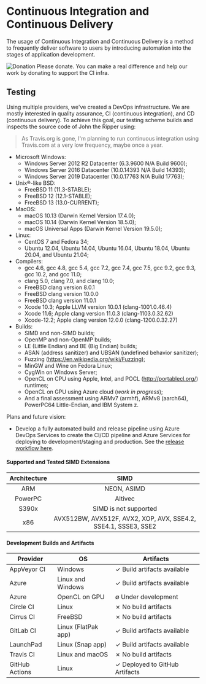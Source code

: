 # Continuous Integration and Continuous Delivery

The usage of Continuous Integration and Continuous Delivery is a method to frequently deliver software to users by introducing automation into the stages of application development.

![Donation](https://img.shields.io/badge/Donate-Yes-brightgreen?style=flat&logo=github-sponsors) Please donate. You can make a real difference and help our work by donating to support the CI infra.

## Testing

Using multiple providers, we've created a DevOps infrastructure. We are mostly interested
in quality assurance, CI (continuous integration), and CD (continuous delivery). To achieve
this goal, our testing scheme builds and inspects the source code of John the Ripper
using:

> As Travis.org is gone, I'm planning to run continuous integration using Travis.com at a very low frequency, maybe once a year.

- Microsoft Windows:
  - Windows Server 2012 R2 Datacenter (6.3.9600 N/A Build 9600);
  - Windows Server 2016 Datacenter (10.0.14393 N/A Build 14393);
  - Windows Server 2019 Datacenter (10.0.17763 N/A Build 17763);
- Unix®-like BSD:
  - FreeBSD 11 (11.3-STABLE);
  - FreeBSD 12 (12.1-STABLE);
  - FreeBSD 13 (13.0-CURRENT);
- MacOS:
  - macOS 10.13 (Darwin Kernel Version 17.4.0);
  - macOS 10.14 (Darwin Kernel Version 18.5.0);
  - macOS Universal Apps (Darwin Kernel Version 19.5.0);
- Linux:
  - CentOS 7 and Fedora 34;
  - Ubuntu 12.04, Ubuntu 14.04, Ubuntu 16.04, Ubuntu 18.04, Ubuntu 20.04, and Ubuntu 21.04;
- Compilers:
  - gcc 4.6, gcc 4.8, gcc 5.4, gcc 7.2, gcc 7.4, gcc 7.5, gcc 9.2, gcc 9.3, gcc 10.2, and gcc 11.0;
  - clang 5.0, clang 7.0, and clang 10.0;
  - FreeBSD clang version 8.0.1
  - FreeBSD clang version 10.0.0 
  - FreeBSD clang version 11.0.1
  - Xcode 10.3; Apple LLVM version 10.0.1 (clang-1001.0.46.4)
  - Xcode 11.6; Apple clang version 11.0.3 (clang-1103.0.32.62)
  - Xcode-12.2; Apple clang version 12.0.0 (clang-1200.0.32.27)
- Builds:
  - SIMD and non-SIMD builds;
  - OpenMP and non-OpenMP builds;
  - LE (Little Endian) and BE (Big Endian) builds;
  - ASAN (address sanitizer) and UBSAN (undefined behavior sanitizer);
  - Fuzzing (<https://en.wikipedia.org/wiki/Fuzzing>);
  - MinGW and Wine on Fedora Linux;
  - CygWin on Windows Server;
  - OpenCL on CPU using Apple, Intel, and POCL (<http://portablecl.org/>) runtimes;
  - OpenCL on GPU using Azure cloud (_work in progress_);
  - And a final assessment using ARMv7 (armhf), ARMv8 (aarch64), PowerPC64 Little-Endian,
and IBM System z.

Plans and future vision:

- Develop a fully automated build and release pipeline using Azure DevOps Services
  to create the CI/CD pipeline and Azure Services for deploying to development/staging and
  production.
  See the [release workflow here](https://github.com/openwall/john-packages/blob/master/tests/CI-workflow.pdf).

#### Supported and Tested SIMD Extensions

| Architecture | SIMD |
| :-: | :-: |
| ARM | NEON, ASIMD |
| PowerPC | Altivec |
| S390x | SIMD is not supported |
| x86| AVX512BW, AVX512F, AVX2, XOP, AVX, SSE4.2, SSE4.1, SSSE3, SSE2 |

#### Development Builds and Artifacts

| Provider   | OS | Artifacts |
| ------------- | ------------- | ----- |
| AppVeyor CI | Windows | ✓ Build artifacts available |
| Azure | Linux and Windows | ✓ Build artifacts available |
| Azure | OpenCL on GPU | ∅ Under development |
| Circle CI | Linux | ✗ No build artifacts |
| Cirrus CI | FreeBSD | ✗ No build artifacts |
| GitLab CI | Linux (FlatPak app) | ✓ Build artifacts available |
| LaunchPad | Linux (Snap app) | ✓ Build artifacts available |
| Travis CI | Linux and macOS | ✗ No build artifacts |
| GitHub Actions | Linux | ✓ Deployed to GitHub Artifacts |